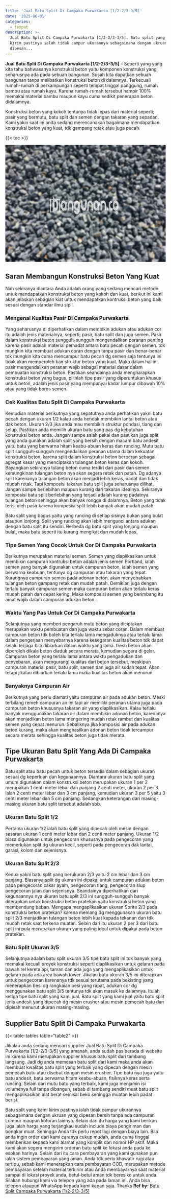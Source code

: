 ```yaml
---
title: 'Jual Batu Split Di Campaka Purwakarta [1/2-2/3-3/5]'
date: '2025-06-01'
categories:
  - tempat
description: >-
  Jual Batu Split Di Campaka Purwakarta [1/2-2/3-3/5]. Batu split yang kami
  kirim pastinya ialah tidak campur ukurannya sebagaimana dengan ukruan yang
  dipesan...
---
```


**Jual Batu Split Di Campaka Purwakarta \[1/2-2/3-3/5\]** – Seperti yang yang kita tahu bahwasanya konstruksi beton yaitu komponen konstruksi yang seharusnya ada pada sebuah bangunan. Susah kita dapatkan sebuah bangunan tanpa melibatkan konstruksi beton di dalamnya. Terkecuali rumah-rumah di perkampungan seperti tempat tinggal panggung, rumah bambu atau rumah kayu. Karena rumah-rumah tersebut hampir 100% memakai material bambu maupun kayu cuma sedikit penerapan beton didalamnya.

Konstruksi beton yang kokoh tentunya tidak lepas dari material seperti; pasir yang bermutu, batu split dan semen dengan takaran yang sepadan. Kami yakin saat ini anda sedang merencanakan bagaimana mendapatkan konstruksi beton yang kuat, tdk gampang retak atau juga pecah.

{{< toc >}}

![Jual Batu Split Di Campaka Purwakarta [1/2-2/3-3/5]](/images/jual-batu-split-01.png)

## Saran Membangun Konstruksi Beton Yang Kuat

Nah sekiranya diantara Anda adalah orang yang sedang mencari metode untuk mendapatkan konstruksi beton yang kokoh dan kuat, berikut ini kami akan jelaskan sebagian kiat untuk mendapatkan kontruksi beton yang baik sesuai dengan standar ilmu sipil.

### Mengenal Kualitas Pasir Di Campaka Purwakarta

Yang seharusnya di diperhatikan dalam membikin adukan atau adukan cor itu adalah jenis materialnya, seperti; pasir, batu split dan juga semen. Pasir dalam konstruksi beton sungguh-sungguh mengendalikan peranan penting karena pasir adalah material pemadat antara batu pecah dengan semen. tdk mungkin kita membuat adukan coran dengan tanpa pasir dan benar-benar tdk mungkin kita cuma mencampur batu pecah dg semen saja tentunya ini tidak akan memperoleh kan struktur beton yang kuat. Maka dalam hal ini pasir mengendalikan peranan wajib sebagai material dasar dalam pembuatan konstruksi beton. Pastikan seandainya anda mengharapkan konstruksi beton yang bagus, pilihlah tipe pasir yang diperuntukan khusus untuk beton, adalah jenis pasir yang mempunyai kadar lumpur dibawah 10% atau yang tidak boros semen.

### Cek Kualitas Batu Split Di Campaka Purwakarta

Kemudian material berikutnya yang sepatutnya anda perhatikan yakni batu pecah dengan ukuran 1/2 kalau anda hendak membikin lantai beton atau dak beton. Ukuran 2/3 jika anda mau membikin struktur pondasi, tiang dan selup. Pastikan anda memilih ukuran batu yang pas dg kebutuhan konstruksi beton anda. Jangan sampe salah pakai dan pastikan juga split yang anda gunakan adalah split yang bersih dengan macam batu andesit yaitu batu yang berwarna hitam keabu-abuan keras dan runcing. Mutu batu split sungguh-sungguh mengendalikan peranan utama dalam kekuatan konstruksi beton, karena split dalam konstruksi beton berperan sebagai agregat kasar yang menciptakan tulangan beton keras dan kokoh. Bayangkan sekiranya tulang beton cuma terdiri dari pasir dan semen kemungkinan tulangan beton nya akan segera retak dan patah. Dg adanya split karenanya tulangan beton akan menjadi lebih keras, padat dan tidak mudah retak. Tapi komposisi takaran batu split juga seharusnya dilihat, Jangan sampe berlebihan maupun kurang dari takaran idealnya. Sekiranya komposisi batu split berlebihan yang terjadi adalah kurang padatnya tulangan beton sehingga akan banyak rongga di dalamnya. Beton yang tidak terisi oleh pasir karena komposisi split lebih banyak akan mudah patah.

Batu split yang bagus yaitu yang runcing di setiap sisinya bukan yang bulat ataupun lonjong. Split yang runcing akan lebih mengunci antara adukan dengan batu split itu sendiri. Berbeda dg batu split yang lonjong maupun bulat, maka batu seperti itu kurang mengikat dan mudah lepas.

### Tipe Semen Yang Cocok Untuk Cor Di Campaka Purwakarta

Berikutnya merupakan material semen. Semen yang diaplikasikan untuk membikin campuran kontruksi beton adalah jenis semen Portland, ialah semen yang banyak digunakan untuk campuran beton, ialah semen yang berwarna keabuan, tentunya dg campuran atau takaran yang tepat. Kurangnya campuran semen pada adonan beton, akan menyebabkan tulangan beton gampang retak dan mudah patah. Demikian juga dengan terlalu banyak campuran semen maka campuran beton akan terlalu keras mudah patah dan cepat kering. Maka komposisi semen yang berimbang itu amat wajib dalam campuran adukan beton.

### Waktu Yang Pas Untuk Cor Di Campaka Purwakarta

Selanjutnya yang memberi pengaruh mutu beton yang diciptakan merupakan waktu pembuatan dan juga waktu sebar coran. Dalam membuat campuran beton tdk boleh kita terlalu lama mengaduknya atau terlalu lama dalam pengerjaan menyebarnya karena kesegaran kualitas beton tdk dapat selalu terjaga bila dibiarkan dalam waktu yang lama. fresh beton akan diperoleh dikala beton diaduk secara merata, kemudian segera di gelar. Campuran beton yang terlalu lama antara waktu pengadukan dan penyebaran, akan mengurangi kualitas dari beton tersebut, meskipun campuran material pasir, batu split, semen dan juga air sudah tepat. Akan tetapi jikalau dibiarkan terlalu lama maka kualitas beton akan menurun.

### Banyaknya Campuran Air

Berikutnya yang perlu diamati yaitu campuran air pada adukan beton. Meski terbilang remeh campuran air ini tapi air memiliki peranan utama juga pada campuran beton khususnya takaran air yang diaplikasikan. Kalau terlalu banyak menggunakan takaran air dalam membikin adonan beton, karenanya akan menjadikan beton lama mengering mudah retak rambut dan kualitas semen yang cepat menurun. Sebaliknya jika komposisi air pada adukan beton kurang, maka akan menghasilkan adonan beton tidak tercampur secara merata sehingga kualitas beton juga tidak merata.

## Tipe Ukuran Batu Split Yang Ada Di Campaka Purwakarta

Batu split atau batu pecah untuk beton tersedia dalam sebagian ukuran sesuai dg keperluan dan kegunaannya. Diantara ukuran batu split yang umum digunakan dalam konstruksi beton merupakan ukuran 1 per 2 merupakan 1 centi meter lebar dan panjang 2 centi meter, ukuran 2 per 3 ialah 2 centi meter lebar dan 3 cm panjang, kemudian ukuran 3 per 5 yaitu 3 centi meter lebar dan 5 cm panjang. Sedangkan keterangan dari masing-masing ukuran batu split tersebut adalah sbb.

### Ukuran Batu Split 1/2

Pertama ukuran 1/2 ialah batu split yang dipecah oleh mesin dengan sasaran ukuran 1 centi meter lebar dan 2 centi meter panjang. Ukuran 1/2 biasa digunakan untuk pengecoran khususnya pada pengecoran yang memerlukan split dg ukuran kecil, seperti pada pengecoran dak lantai, garasi, kolom dan sejenisnya.

### Ukuran Batu Split 2/3

Kedua yakni batu split yang berukuran 2/3 yaitu 2 cm lebar dan 3 cm panjang. Biasanya split dg ukuran ini dipakai untuk campuran adukan beton pada pengecoran cakar ayam, pengecoran tiang, pengecoran slup pengecoran jalan dan sejenisnya. Seandainya diperhatikan dari kegunaannya nya ukuran batu split 2/3 ini sungguh-sungguh banyak diterapkan untuk konstruksi beton pratekan yaitu konstruksi beton yang membendung beban. Mengapa mengaplikasikan ukuran Sprite 2/3 pada konstruksi beton pratekan? karena memang dg menggunakan ukuran batu split 2/3 menjadikan tulangan beton lebih kuat kepada tekanan dan tdk mudah retak saat terkena muatan. Selain dari itu ukuran 2 per 3 dari batu split ini pula merupakan ukuran yang paling ideal untuk dipakai pada beton pratekan.

### Batu Split Ukuran 3/5

Selanjutnya adalah batu split ukuran 3/5 tipe batu split ini tdk banyak yang memakai kecuali proyek konstruksi seperti diaplikasikan untuk gelaran pada bawah rel kereta api, taman dan ada juga yang mengaplikasikan untuk gelaran pada ada area bawah tower. Jikalau batu ukuran 3/5 ini diterapkan untuk pengecoran karenanya tdk sesuai terutama pada bekisting yang menerapkan besi dg rangkaian besi yang rapat, adukan cor dg menggunakan batu split 3/5 tentunya tdk akan masuk ke dalamnya. Itulah ketiga tipe batu split yang kami jual. Batu split yang kami jual yaitu batu split jenis andesit yang dipecah dg mesin crusher atau mesin pemecah batu dan dipisah menurut ukuran masing-masing.

## Supplier Batu Split Di Campaka Purwakarta

{{< table-tables table="table2" >}}

Jikalau anda sedang mencari supplier Jual Batu Split Di Campaka Purwakarta \[1/2-2/3-3/5\] yang amanah, anda sudah pas berada di website ini karena kami merupakan supplier khusus batu split dari tambang langsung. Jadi dg anda memesan batu split dari kami maka anda akan membuat kwalitas batu split yang terbaik yang dipecah dengan mesin pemecah batu atau disebut dengan mesin crusher. Tipe batu nya juga yaitu batu andesit, batu berwarna hitam keabu-abuan, fisiknya keras serta runcing. Selain dari mutu batu yang terbaik, kami juga menjamin isi volumenya full tanpa dibangun, sebab di tambang sendiri muat batu split mengaplikasikan alat berat semisal beko sehingga muatan lebih padat berisi.

Batu split yang kami kirim pastinya ialah tidak campur ukurannya sebagaimana dengan ukruan yang dipesan bersih tanpa ada campuran Lumpur maupun kotoran lainnya. Selain dari itu harga yang kami berikan juga ialah harga yang terjangkau sudah include biaya pengiriman dan bongkar muat. Sehingga Anda tdk perlu repot lagi dengan biaya lain. Bila anda ingin order dari kami caranya cukup mudah, anda cuma tinggal memberikan kepada kami alamat yang komplit dan nomor HP aktif. Maka kami akan segera mengirim orderan batu split ke lokasi anda pada ke esokan harinya. Selain dari itu cara pembayaran yang kami gunakan pun ialah sistem pembayaran yang aman. Anda tdk perlu khawatir rugi atau tertipu, sebab kami menerapkan cara pembayaran COD, merupakan metode pembayaran setelah material terkirim atau Anda membayarnya saat material sampai di lokasi proyek anda, betul-betul aman tdk beresiko untuk anda. Silakan hubungi kami via telepon yang ada pada laman ini. Anda bisa telepon ataupun WhatsApp kepada kami kapan saja. Thanks
**Ref by:** [Batu Split Campaka Purwakarta [1/2-2/3-3/5]](https://id.wikipedia.org/wiki/Batu)
